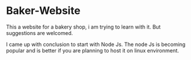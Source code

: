 # Baker-Website
This a website for a bakery shop, i am trying to learn with it. But suggestions are welcomed. 

I came up with conclusion to start with Node Js. The node Js is becoming popular and is better if you are planning to host it on linux environment.
